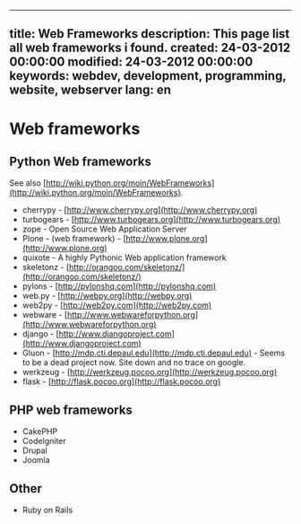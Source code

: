 -----
title: Web Frameworks
description: This page list all web frameworks i found.
created: 24-03-2012 00:00:00
modified: 24-03-2012 00:00:00
keywords: webdev, development, programming, website, webserver
lang: en
-----

# Web frameworks

## Python Web frameworks

See also [http://wiki.python.org/moin/WebFrameworks](http://wiki.python.org/moin/WebFrameworks).

* cherrypy - [http://www.cherrypy.org](http://www.cherrypy.org)
* turbogears - [http://www.turbogears.org](http://www.turbogears.org)
* zope - Open Source Web Application Server
* Plone - (web framework) - [http://www.plone.org](http://www.plone.org)
* quixote - A highly Pythonic Web application framework
* skeletonz - [http://orangoo.com/skeletonz/](http://orangoo.com/skeletonz/)
* pylons - [http://pylonshq.com](http://pylonshq.com)
* web.py - [http://webpy.org](http://webpy.org)
* web2py - [http://web2py.com](http://web2py.com)
* webware - [http://www.webwareforpython.org](http://www.webwareforpython.org)
* django - [http://www.djangoproject.com](http://www.djangoproject.com)
* Gluon - [http://mdp.cti.depaul.edu](http://mdp.cti.depaul.edu) - Seems to be a dead project now. Site down and no trace on google.
* werkzeug - [http://werkzeug.pocoo.org](http://werkzeug.pocoo.org)
* flask - [http://flask.pocoo.org](http://flask.pocoo.org)

## PHP web frameworks

* CakePHP
* CodeIgniter
* Drupal
* Joomla

## Other

* Ruby on Rails
 